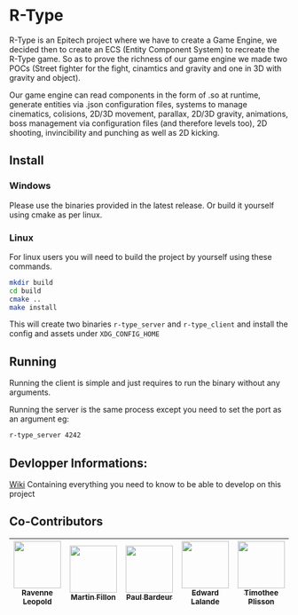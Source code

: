 # R-Type

R-Type is an Epitech project where we have to create a Game Engine, we decided then to create an ECS (Entity Component System) to recreate the R-Type game.
So as to prove the richness of our game engine we made two POCs (Street fighter for the fight, cinamtics and gravity and one in 3D with gravity and object).

Our game engine can read components in the form of .so at runtime, generate entities via .json configuration files, systems to manage cinematics, colisions, 2D/3D movement, parallax, 2D/3D gravity, animations, boss management via configuration files (and therefore levels too), 2D shooting, invincibility and punching as well as 2D kicking.

## Install

### Windows

Please use the binaries provided in the latest release. Or build it yourself using cmake as per linux.

### Linux

For linux users you will need to build the project by yourself using these commands.

```sh
mkdir build
cd build
cmake ..
make install
```

This will create two binaries `r-type_server` and `r-type_client` and install the config and assets under `XDG_CONFIG_HOME`

## Running

Running the client is simple and just requires to run the binary without any arguments.

Running the server is the same process except you need to set the port as an argument eg:

```sh
r-type_server 4242
```

## Devlopper Informations:

[Wiki](https://shimmer-shell-9d5.notion.site/10bcb71207cb80168e4ce5b06213eca4?v=67fe20e0cfec4c6cb69a95ce4eef6b8c) Containing everything you need to know to be able to develop on this project

## Co-Contributors

| [<img src="https://avatars.githubusercontent.com/u/77391472?v=4" width=85><br><sub>Ravenne Leopold</sub>](https://github.com/Ravriely) | [<img src="https://avatars.githubusercontent.com/u/114775771?v=4" width=85><br><sub>Martin Fillon</sub>](https://github.com/MartinFillon) | [<img src="https://avatars.githubusercontent.com/u/114899301?v=4" width=85><br><sub>Paul Bardeur</sub>](https://github.com/paulbardeur) | [<img src="https://avatars.githubusercontent.com/u/114470214?v=4" width=85><br><sub>Edward Lalande</sub>](https://github.com/edward-lalande) | [<img src="https://avatars.githubusercontent.com/u/91876984?v=4" width=85><br><sub>Timothee Plisson</sub>](https://github.com/timotheeplisson) |
| :------------------------------------------------------------------------------------------------------------------------------------: | :---------------------------------------------------------------------------------------------------------------------------------------: | :-------------------------------------------------------------------------------------------------------------------------------------: | :------------------------------------------------------------------------------------------------------------------------------------------: | :--------------------------------------------------------------------------------------------------------------------------------------------: |
